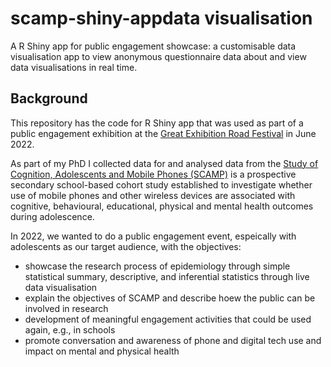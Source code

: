 # scamp-shiny-appdata visualisation
A R Shiny app for public engagement showcase: a customisable data visualisation app to view anonymous questionnaire data about and view data visualisations in real time.

## Background
This repository has the code for R Shiny app that was used as part of a public engagement exhibition at the [Great Exhibition Road Festival](https://www.greatexhibitionroadfestival.co.uk/) in June 2022. 

As part of my PhD I collected data for and analysed data from the [Study of Cognition, Adolescents and Mobile Phones (SCAMP)](https://scampstudy.org/) is a prospective secondary school-based cohort study established to investigate 
whether use of mobile phones and other wireless devices are associated with cognitive, behavioural, educational, physical and mental health outcomes 
during adolescence. 

In 2022, we wanted to do a public engagement event, espeically with adolescents as our target audience, with the objectives:
- showcase the research process of epidemiology through simple statistical summary, descriptive, and inferential statistics through live data visualisation
- explain the objectives of SCAMP and describe hoew the public can be involved in research
- development of meaningful engagement activities that could be used again, e.g., in schools  
- promote conversation and awareness of phone and digital tech use and impact on mental and physical health



